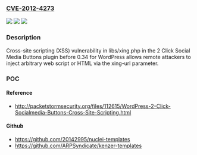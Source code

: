 ### [CVE-2012-4273](https://cve.mitre.org/cgi-bin/cvename.cgi?name=CVE-2012-4273)
![](https://img.shields.io/static/v1?label=Product&message=n%2Fa&color=blue)
![](https://img.shields.io/static/v1?label=Version&message=n%2Fa&color=blue)
![](https://img.shields.io/static/v1?label=Vulnerability&message=n%2Fa&color=brighgreen)

### Description

Cross-site scripting (XSS) vulnerability in libs/xing.php in the 2 Click Social Media Buttons plugin before 0.34 for WordPress allows remote attackers to inject arbitrary web script or HTML via the xing-url parameter.

### POC

#### Reference
- http://packetstormsecurity.org/files/112615/WordPress-2-Click-Socialmedia-Buttons-Cross-Site-Scripting.html

#### Github
- https://github.com/20142995/nuclei-templates
- https://github.com/ARPSyndicate/kenzer-templates

